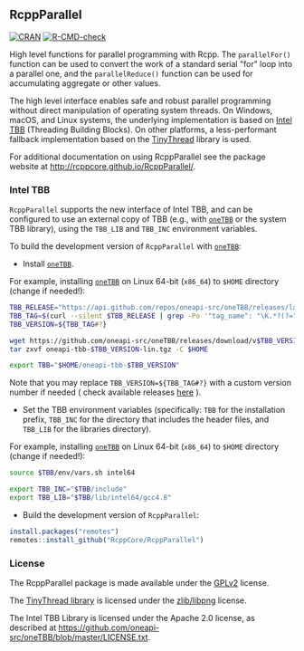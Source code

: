 
## RcppParallel

<!-- badges: start -->
[![CRAN](http://www.r-pkg.org/badges/version/RcppParallel)](https://cran.r-project.org/package=RcppParallel)
[![R-CMD-check](https://github.com/RcppCore/RcppParallel/actions/workflows/R-CMD-check.yaml/badge.svg)](https://github.com/RcppCore/RcppParallel/actions/workflows/R-CMD-check.yaml)
<!-- badges: end -->

High level functions for parallel programming with Rcpp. The `parallelFor()` function can be used to convert the work of a standard serial "for" loop into a parallel one, and the `parallelReduce()` function can be used for accumulating aggregate or other values.

The high level interface enables safe and robust parallel programming without direct manipulation of operating system threads. On Windows, macOS, and Linux systems, the underlying implementation is based on [Intel TBB](https://github.com/oneapi-src/oneTBB) (Threading Building Blocks). On other platforms, a less-performant fallback implementation based on the [TinyThread](https://tinythreadpp.bitsnbites.eu/) library is used.

For additional documentation on using RcppParallel see the package website at http://rcppcore.github.io/RcppParallel/.


### Intel TBB

`RcppParallel` supports the new interface of Intel TBB, and can be configured to use an external copy of TBB (e.g., with [`oneTBB`](https://github.com/oneapi-src/oneTBB) or the system TBB library), using the `TBB_LIB` and `TBB_INC` environment variables.

To build the development version of `RcppParallel` with [`oneTBB`](https://github.com/oneapi-src/oneTBB):

- Install [`oneTBB`](https://github.com/oneapi-src/oneTBB).

For example, installing [`oneTBB`](https://github.com/oneapi-src/oneTBB) on Linux 64-bit (`x86_64`) to `$HOME` directory (change if needed!):

```bash
TBB_RELEASE="https://api.github.com/repos/oneapi-src/oneTBB/releases/latest"
TBB_TAG=$(curl --silent $TBB_RELEASE | grep -Po '"tag_name": "\K.*?(?=")')
TBB_VERSION=${TBB_TAG#?}

wget https://github.com/oneapi-src/oneTBB/releases/download/v$TBB_VERSION/oneapi-tbb-$TBB_VERSION-lin.tgz
tar zxvf oneapi-tbb-$TBB_VERSION-lin.tgz -C $HOME

export TBB="$HOME/oneapi-tbb-$TBB_VERSION"
```
Note that you may replace `TBB_VERSION=${TBB_TAG#?}` with a custom version number if needed ( check available releases [here](https://github.com/oneapi-src/oneTBB/releases) ).

- Set the TBB environment variables (specifically: `TBB` for the installation prefix, `TBB_INC` for the directory that includes the header files, and `TBB_LIB` for the libraries directory).

For example, installing [`oneTBB`](https://github.com/oneapi-src/oneTBB) on Linux 64-bit (`x86_64`) to `$HOME` directory (change if needed!):

```bash
source $TBB/env/vars.sh intel64

export TBB_INC="$TBB/include"
export TBB_LIB="$TBB/lib/intel64/gcc4.8"
```

- Build the development version of `RcppParallel`:

```r
install.packages("remotes")
remotes::install_github("RcppCore/RcppParallel")
```


### License

The RcppParallel package is made available under the [GPLv2](http://www.gnu.org/licenses/old-licenses/gpl-2.0.html) license.

The [TinyThread library](https://tinythreadpp.bitsnbites.eu/) is licensed under the [zlib/libpng](https://opensource.org/licenses/zlib-license.php) license.

The Intel TBB Library is licensed under the Apache 2.0 license, as described at https://github.com/oneapi-src/oneTBB/blob/master/LICENSE.txt.

